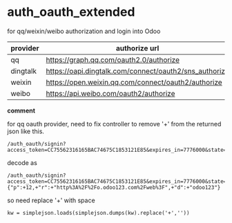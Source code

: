 # auth_oauth_extended

for qq/weixin/weibo authorization and login into Odoo

provider | authorize url | validation url | user detail url | scope
--------|-------------|-----------|---------|-----
qq | https://graph.qq.com/oauth2.0/authorize | https://graph.qq.com/oauth2.0/me | https://graph.qq.com/oauth2.0/get_user_info | userinfo
dingtalk | https://oapi.dingtalk.com/connect/oauth2/sns_authorize |  https://oapi.dingtalk.com/sns/get_sns_token  | https://oapi.dingtalk.com/sns/getuserinfo | snsapi_login
weixin| https://open.weixin.qq.com/connect/oauth2/authorize | https://api.weixin.qq.com/sns/oauth2/access_token | https://api.weixin.qq.com/sns/userinfo | snsapi_userinfo
weibo | https://api.weibo.com/oauth2/authorize | http://api.t.sina.com.cn/oauth2/access_token | http://api.t.sina.com.cn/oauth2/get_token_info | email |



**comment**

 for qq oauth provider, need to fix controller to remove '+' from the returned json like this.

 ```
/auth_oauth/signin?access_token=CC75562316165BAC74675C1853121E85&expires_in=7776000&state=%7B%22p%22%3A%2B12%2C%2B%22r%22%3A%2B%22http%253A%252F%252Fo.odoo123.com%252Fweb%253F%22%2C%2B%22d%22%3A%2B%22odoo123%22%7D
```


 decode as 

```
/auth_oauth/signin?access_token=CC75562316165BAC74675C1853121E85&expires_in=7776000&state={"p":+12,+"r":+"http%3A%2F%2Fo.odoo123.com%2Fweb%3F",+"d":+"odoo123"}
```

 
so need replace '+' with space 

```
kw = simplejson.loads(simplejson.dumps(kw).replace('+',''))
```

